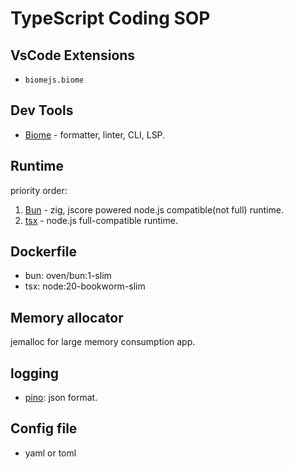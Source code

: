 # TypeScript Coding SOP

## VsCode Extensions

* `biomejs.biome`

## Dev Tools

* [Biome](https://github.com/biomejs/biome) - formatter, linter, CLI, LSP.

## Runtime

priority order:

1. [Bun](https://bun.sh) - zig, jscore powered node.js compatible(not full) runtime.
2. [tsx](https://github.com/privatenumber/tsx) - node.js full-compatible runtime.

## Dockerfile

* bun: oven/bun:1-slim
* tsx: node:20-bookworm-slim

## Memory allocator

jemalloc for large memory consumption app.

## logging

* [pino](https://github.com/pinojs/pino): json format.

## Config file

* yaml or toml
